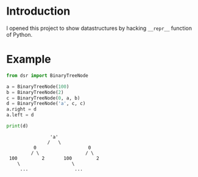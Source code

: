 # Introduction

I opened this project to show datastructures by hacking `__repr__` function of Python.

# Example


```python
from dsr import BinaryTreeNode

a = BinaryTreeNode(100)
b = BinaryTreeNode(2)
c = BinaryTreeNode(0, a, b)
d = BinaryTreeNode('a', c, c)
a.right = d
a.left = d

print(d)
```

```
                'a'                
               /   \               
          0                   0    
         / \                 / \   
 100         2       100         2 
    \                   \          
     ...                 ...       

```
